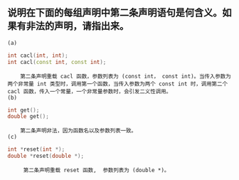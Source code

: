 ## 说明在下面的每组声明中第二条声明语句是何含义。如果有非法的声明，请指出来。
    (a)
```cpp
int cacl(int, int);
int cacl(const int, const int);
```
        第二条声明重载 cacl 函数，参数列表为 (const int， const int)。当传入参数为两个非常量 int 类型时，调用第一个函数，当传入参数为两个 const int 时，调用第二个 cacl 函数，传入一个常量，一个非常量参数时，会引发二义性调用。
    (b)
```cpp
int get();
double get();
```
        第二条声明非法，因为函数名以及参数列表一致。
    (c)
```cpp
int *reset(int *);
double *reset(double *);
```
         第二条声明重载 reset 函数,  参数列表为 (double *)。
